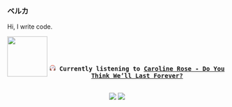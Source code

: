 ### ベルカ

Hi, I write code.
<div align="center">
<kbd>
<a href="https://www.youtube.com/results?search_query=Caroline+Rose+Do+You+Think+We’ll+Last+Forever?" target="_blank">
    <img align="left" width="92" height="92" src="https:&#x2F;&#x2F;lastfm.freetls.fastly.net&#x2F;i&#x2F;u&#x2F;174s&#x2F;8b5eda5b0b5386aa9f7b316e92d1fd1d.jpg">
</a>
</br></br></br>
<b><p align="center"><img height="14" width="14" src=https:&#x2F;&#x2F;github.com&#x2F;BelkaDev&#x2F;BelkaDev&#x2F;blob&#x2F;master&#x2F;assets&#x2F;listening2.png?raw&#x3D;true> Currently listening to <a href="https://www.youtube.com/results?search_query=Caroline+Rose+Do+You+Think+We’ll+Last+Forever?" target="_blank">Caroline Rose  - Do You Think We’ll Last Forever?</a> </b></p>
</kbd>
</div>
</br>
<div>
<div align="center">
    <a href="mailto:belk5@outlook.com"><img src="https://img.shields.io/badge/-Contact-blue?style=flat-rounded&logo=mail&logoColor=white"></a>
    <a href="https://www.buymeacoffee.com/belkadev"><img src="https://img.shields.io/badge/-Buy%20me%20a%20coffee-FF813F?style=flat-rounded&logo=buymeacoffee&logoColor=white"></a>
</div>
</div>